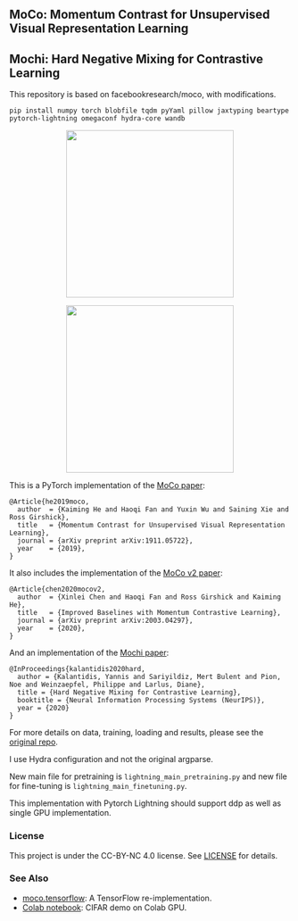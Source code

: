 ## MoCo: Momentum Contrast for Unsupervised Visual Representation Learning
## Mochi: Hard Negative Mixing for Contrastive Learning

This repository is based on facebookresearch/moco, with modifications.


```
pip install numpy torch blobfile tqdm pyYaml pillow jaxtyping beartype pytorch-lightning omegaconf hydra-core wandb
```

<p align="center">
  <img src="https://user-images.githubusercontent.com/11435359/71603927-0ca98d00-2b14-11ea-9fd8-10d984a2de45.png" width="300">
</p>
<p align="center">
  <img src="https://europe.naverlabs.com/wp-content/uploads/2020/10/hard-negative-mixing.png" width="300">
</p>

This is a PyTorch implementation of the [MoCo paper](https://arxiv.org/abs/1911.05722):
```
@Article{he2019moco,
  author  = {Kaiming He and Haoqi Fan and Yuxin Wu and Saining Xie and Ross Girshick},
  title   = {Momentum Contrast for Unsupervised Visual Representation Learning},
  journal = {arXiv preprint arXiv:1911.05722},
  year    = {2019},
}
```
It also includes the implementation of the [MoCo v2 paper](https://arxiv.org/abs/2003.04297):
```
@Article{chen2020mocov2,
  author  = {Xinlei Chen and Haoqi Fan and Ross Girshick and Kaiming He},
  title   = {Improved Baselines with Momentum Contrastive Learning},
  journal = {arXiv preprint arXiv:2003.04297},
  year    = {2020},
}
```
And an implementation of the [Mochi paper](https://europe.naverlabs.com/research/computer-vision/mochi/):
```
@InProceedings{kalantidis2020hard,
  author = {Kalantidis, Yannis and Sariyildiz, Mert Bulent and Pion, Noe and Weinzaepfel, Philippe and Larlus, Diane},
  title = {Hard Negative Mixing for Contrastive Learning},
  booktitle = {Neural Information Processing Systems (NeurIPS)},
  year = {2020}
}
```
For more details on data, training, loading and results, please see the [original repo](https://github.com/facebookresearch/moco).

I use Hydra configuration and not the original argparse.

New main file for pretraining is `lightning_main_pretraining.py` and new file for fine-tuning is `lightning_main_finetuning.py`.

This implementation with Pytorch Lightning should support ddp as well as single GPU implementation.

### License

This project is under the CC-BY-NC 4.0 license. See [LICENSE](LICENSE) for details.

### See Also
* [moco.tensorflow](https://github.com/ppwwyyxx/moco.tensorflow): A TensorFlow re-implementation.
* [Colab notebook](https://colab.research.google.com/github/facebookresearch/moco/blob/colab-notebook/colab/moco_cifar10_demo.ipynb): CIFAR demo on Colab GPU.
